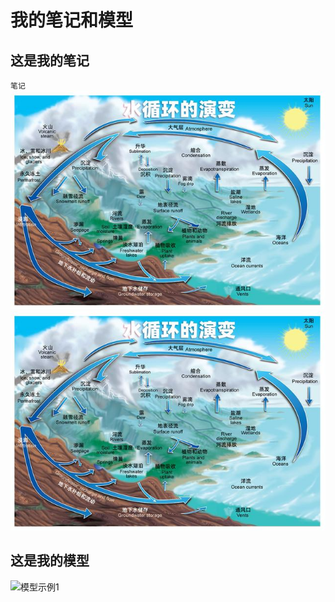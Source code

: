 # 我的笔记和模型

## 这是我的笔记
`笔记`<br>
![笔记1](images/h2.jpg)
![笔记2](images/hydrology.jpg)

## 这是我的模型

![模型示例1](myplot.png)
